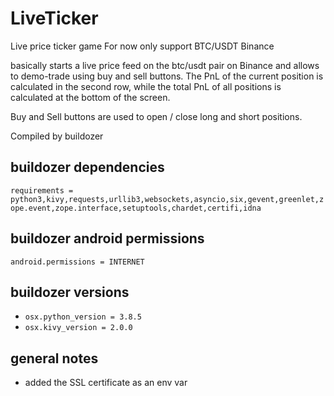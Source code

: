 # LiveTicker
Live price ticker game
For now only support BTC/USDT Binance


basically starts a live price feed on the btc/usdt pair on Binance and allows to demo-trade using buy and sell buttons.
The PnL of the current position is calculated in the second row, while the total PnL of all positions is calculated at the bottom of the screen.

Buy and Sell buttons are used to open / close long and short positions.

Compiled by buildozer

## buildozer dependencies
`requirements = python3,kivy,requests,urllib3,websockets,asyncio,six,gevent,greenlet,zope.event,zope.interface,setuptools,chardet,certifi,idna`

## buildozer android permissions
`android.permissions = INTERNET`

## buildozer versions
* `osx.python_version = 3.8.5`
* `osx.kivy_version = 2.0.0`

## general notes
* added the SSL certificate as an env var
